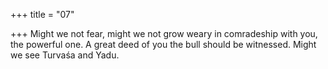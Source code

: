 +++
title = "07"

+++
Might we not fear, might we not grow weary in comradeship with you,  the powerful one.
A great deed of you the bull should be witnessed. Might we see Turvaśa  and Yadu.